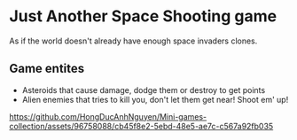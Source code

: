 # Just Another Space Shooting game

As if the world doesn't already have enough space invaders clones.

## Game entites
- Asteroids that cause damage, dodge them or destroy to get points
- Alien enemies that tries to kill you, don't let them get near! Shoot em' up!


https://github.com/HongDucAnhNguyen/Mini-games-collection/assets/96758088/cb45f8e2-5ebd-48e5-ae7c-c567a92fb035


